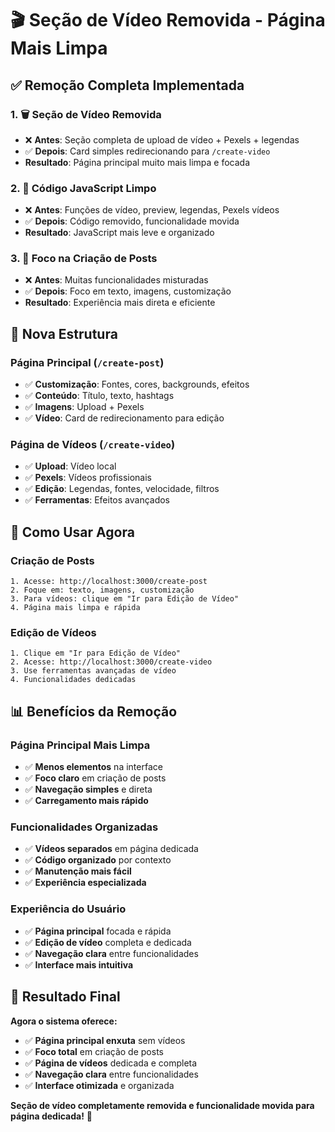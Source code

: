 # 🎬 Seção de Vídeo Removida - Página Mais Limpa

## ✅ Remoção Completa Implementada

### **1. 🗑️ Seção de Vídeo Removida**
- ❌ **Antes**: Seção completa de upload de vídeo + Pexels + legendas
- ✅ **Depois**: Card simples redirecionando para `/create-video`
- **Resultado**: Página principal muito mais limpa e focada

### **2. 🧹 Código JavaScript Limpo**
- ❌ **Antes**: Funções de vídeo, preview, legendas, Pexels vídeos
- ✅ **Depois**: Código removido, funcionalidade movida
- **Resultado**: JavaScript mais leve e organizado

### **3. 🎯 Foco na Criação de Posts**
- ❌ **Antes**: Muitas funcionalidades misturadas
- ✅ **Depois**: Foco em texto, imagens, customização
- **Resultado**: Experiência mais direta e eficiente

## 🎯 Nova Estrutura

### **Página Principal (`/create-post`)**
- ✅ **Customização**: Fontes, cores, backgrounds, efeitos
- ✅ **Conteúdo**: Título, texto, hashtags
- ✅ **Imagens**: Upload + Pexels
- ✅ **Vídeo**: Card de redirecionamento para edição

### **Página de Vídeos (`/create-video`)**
- ✅ **Upload**: Vídeo local
- ✅ **Pexels**: Vídeos profissionais
- ✅ **Edição**: Legendas, fontes, velocidade, filtros
- ✅ **Ferramentas**: Efeitos avançados

## 🚀 Como Usar Agora

### **Criação de Posts**
```
1. Acesse: http://localhost:3000/create-post
2. Foque em: texto, imagens, customização
3. Para vídeos: clique em "Ir para Edição de Vídeo"
4. Página mais limpa e rápida
```

### **Edição de Vídeos**
```
1. Clique em "Ir para Edição de Vídeo"
2. Acesse: http://localhost:3000/create-video
3. Use ferramentas avançadas de vídeo
4. Funcionalidades dedicadas
```

## 📊 Benefícios da Remoção

### **Página Principal Mais Limpa**
- ✅ **Menos elementos** na interface
- ✅ **Foco claro** em criação de posts
- ✅ **Navegação simples** e direta
- ✅ **Carregamento mais rápido**

### **Funcionalidades Organizadas**
- ✅ **Vídeos separados** em página dedicada
- ✅ **Código organizado** por contexto
- ✅ **Manutenção mais fácil**
- ✅ **Experiência especializada**

### **Experiência do Usuário**
- ✅ **Página principal** focada e rápida
- ✅ **Edição de vídeo** completa e dedicada
- ✅ **Navegação clara** entre funcionalidades
- ✅ **Interface mais intuitiva**

## 🎉 Resultado Final

**Agora o sistema oferece:**
- ✅ **Página principal enxuta** sem vídeos
- ✅ **Foco total** em criação de posts
- ✅ **Página de vídeos** dedicada e completa
- ✅ **Navegação clara** entre funcionalidades
- ✅ **Interface otimizada** e organizada

**Seção de vídeo completamente removida e funcionalidade movida para página dedicada!** 🚀

